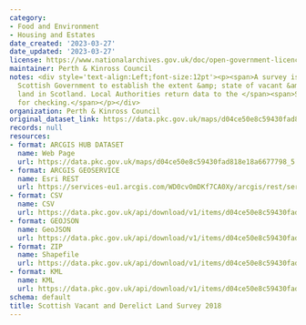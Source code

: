 ```yaml
---
category:
- Food and Environment
- Housing and Estates
date_created: '2023-03-27'
date_updated: '2023-03-27'
license: https://www.nationalarchives.gov.uk/doc/open-government-licence/version/3/
maintainer: Perth & Kinross Council
notes: <div style='text-align:Left;font-size:12pt'><p><span>A survey issued by the
  Scottish Government to establish the extent &amp; state of vacant &amp; derelict
  land in Scotland. Local Authorities return data to the </span><span>Scottish Government</span><span>
  for checking.</span></p></div>
organization: Perth & Kinross Council
original_dataset_link: https://data.pkc.gov.uk/maps/d04ce50e8c59430fad818e18a6677798_5
records: null
resources:
- format: ARCGIS HUB DATASET
  name: Web Page
  url: https://data.pkc.gov.uk/maps/d04ce50e8c59430fad818e18a6677798_5
- format: ARCGIS GEOSERVICE
  name: Esri REST
  url: https://services-eu1.arcgis.com/WD0cvOmDKf7CA0Xy/arcgis/rest/services/Scottish_Vacant_and_Derelict_Land_Survey_2018/FeatureServer/5
- format: CSV
  name: CSV
  url: https://data.pkc.gov.uk/api/download/v1/items/d04ce50e8c59430fad818e18a6677798/csv?layers=5
- format: GEOJSON
  name: GeoJSON
  url: https://data.pkc.gov.uk/api/download/v1/items/d04ce50e8c59430fad818e18a6677798/geojson?layers=5
- format: ZIP
  name: Shapefile
  url: https://data.pkc.gov.uk/api/download/v1/items/d04ce50e8c59430fad818e18a6677798/shapefile?layers=5
- format: KML
  name: KML
  url: https://data.pkc.gov.uk/api/download/v1/items/d04ce50e8c59430fad818e18a6677798/kml?layers=5
schema: default
title: Scottish Vacant and Derelict Land Survey 2018
---
```

